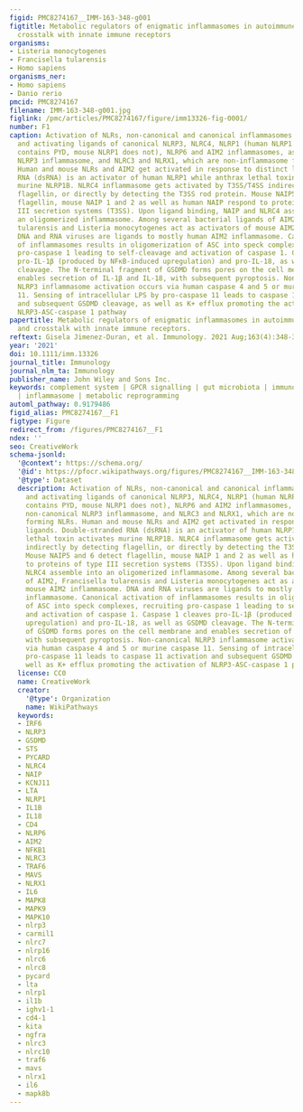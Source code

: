 ```yaml
---
figid: PMC8274167__IMM-163-348-g001
figtitle: Metabolic regulators of enigmatic inflammasomes in autoimmune diseases and
  crosstalk with innate immune receptors
organisms:
- Listeria monocytogenes
- Francisella tularensis
- Homo sapiens
organisms_ner:
- Homo sapiens
- Danio rerio
pmcid: PMC8274167
filename: IMM-163-348-g001.jpg
figlink: /pmc/articles/PMC8274167/figure/imm13326-fig-0001/
number: F1
caption: Activation of NLRs, non‐canonical and canonical inflammasomes. Structure
  and activating ligands of canonical NLRP3, NLRC4, NLRP1 (human NLRP1 inflammasome
  contains PYD, mouse NLRP1 does not), NLRP6 and AIM2 inflammasomes, as well as non‐canonical
  NLRP3 inflammasome, and NLRC3 and NLRX1, which are non‐inflammasome forming NLRs.
  Human and mouse NLRs and AIM2 get activated in response to distinct ligands. Double‐stranded
  RNA (dsRNA) is an activator of human NLRP1 while anthrax lethal toxin activates
  murine NLRP1B. NLRC4 inflammasome gets activated by T3SS/T4SS indirectly by detecting
  flagellin, or directly by detecting the T3SS rod protein. Mouse NAIP5 and 6 detect
  flagellin, mouse NAIP 1 and 2 as well as human NAIP respond to proteins of type
  III secretion systems (T3SS). Upon ligand binding, NAIP and NLRC4 assemble into
  an oligomerized inflammasome. Among several bacterial ligands of AIM2, Francisella
  tularensis and Listeria monocytogenes act as activators of mouse AIM2 inflammasome.
  DNA and RNA viruses are ligands to mostly human AIM2 inflammasome. Canonical activation
  of inflammasomes results in oligomerization of ASC into speck complexes, recruiting
  pro‐caspase 1 leading to self‐cleavage and activation of caspase 1. Caspase 1 cleaves
  pro‐IL‐1β (produced by NFκB‐induced upregulation) and pro‐IL‐18, as well as GSDMD
  cleavage. The N‐terminal fragment of GSDMD forms pores on the cell membrane and
  enables secretion of IL‐1β and IL‐18, with subsequent pyroptosis. Non‐canonical
  NLRP3 inflammasome activation occurs via human caspase 4 and 5 or murine caspase
  11. Sensing of intracellular LPS by pro‐caspase 11 leads to caspase 11 activation
  and subsequent GSDMD cleavage, as well as K+ efflux promoting the activation of
  NLRP3‐ASC‐caspase 1 pathway
papertitle: Metabolic regulators of enigmatic inflammasomes in autoimmune diseases
  and crosstalk with innate immune receptors.
reftext: Gisela Jimenez‐Duran, et al. Immunology. 2021 Aug;163(4):348-362.
year: '2021'
doi: 10.1111/imm.13326
journal_title: Immunology
journal_nlm_ta: Immunology
publisher_name: John Wiley and Sons Inc.
keywords: complement system | GPCR signalling | gut microbiota | immunometabolic diseases
  | inflammasome | metabolic reprogramming
automl_pathway: 0.9179486
figid_alias: PMC8274167__F1
figtype: Figure
redirect_from: /figures/PMC8274167__F1
ndex: ''
seo: CreativeWork
schema-jsonld:
  '@context': https://schema.org/
  '@id': https://pfocr.wikipathways.org/figures/PMC8274167__IMM-163-348-g001.html
  '@type': Dataset
  description: Activation of NLRs, non‐canonical and canonical inflammasomes. Structure
    and activating ligands of canonical NLRP3, NLRC4, NLRP1 (human NLRP1 inflammasome
    contains PYD, mouse NLRP1 does not), NLRP6 and AIM2 inflammasomes, as well as
    non‐canonical NLRP3 inflammasome, and NLRC3 and NLRX1, which are non‐inflammasome
    forming NLRs. Human and mouse NLRs and AIM2 get activated in response to distinct
    ligands. Double‐stranded RNA (dsRNA) is an activator of human NLRP1 while anthrax
    lethal toxin activates murine NLRP1B. NLRC4 inflammasome gets activated by T3SS/T4SS
    indirectly by detecting flagellin, or directly by detecting the T3SS rod protein.
    Mouse NAIP5 and 6 detect flagellin, mouse NAIP 1 and 2 as well as human NAIP respond
    to proteins of type III secretion systems (T3SS). Upon ligand binding, NAIP and
    NLRC4 assemble into an oligomerized inflammasome. Among several bacterial ligands
    of AIM2, Francisella tularensis and Listeria monocytogenes act as activators of
    mouse AIM2 inflammasome. DNA and RNA viruses are ligands to mostly human AIM2
    inflammasome. Canonical activation of inflammasomes results in oligomerization
    of ASC into speck complexes, recruiting pro‐caspase 1 leading to self‐cleavage
    and activation of caspase 1. Caspase 1 cleaves pro‐IL‐1β (produced by NFκB‐induced
    upregulation) and pro‐IL‐18, as well as GSDMD cleavage. The N‐terminal fragment
    of GSDMD forms pores on the cell membrane and enables secretion of IL‐1β and IL‐18,
    with subsequent pyroptosis. Non‐canonical NLRP3 inflammasome activation occurs
    via human caspase 4 and 5 or murine caspase 11. Sensing of intracellular LPS by
    pro‐caspase 11 leads to caspase 11 activation and subsequent GSDMD cleavage, as
    well as K+ efflux promoting the activation of NLRP3‐ASC‐caspase 1 pathway
  license: CC0
  name: CreativeWork
  creator:
    '@type': Organization
    name: WikiPathways
  keywords:
  - IRF6
  - NLRP3
  - GSDMD
  - STS
  - PYCARD
  - NLRC4
  - NAIP
  - KCNJ11
  - LTA
  - NLRP1
  - IL1B
  - IL18
  - CD4
  - NLRP6
  - AIM2
  - NFKB1
  - NLRC3
  - TRAF6
  - MAVS
  - NLRX1
  - IL6
  - MAPK8
  - MAPK9
  - MAPK10
  - nlrp3
  - carmil1
  - nlrc7
  - nlrp16
  - nlrc6
  - nlrc8
  - pycard
  - lta
  - nlrp1
  - il1b
  - ighv1-1
  - cd4-1
  - kita
  - ngfra
  - nlrc3
  - nlrc10
  - traf6
  - mavs
  - nlrx1
  - il6
  - mapk8b
---
```

